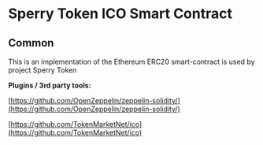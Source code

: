 # Sperry Token ICO Smart Contract

## Common

This is an implementation of the Ethereum ERC20 smart-contract is used by project Sperry Token

<b>Plugins / 3rd party tools:</b>

[https://github.com/OpenZeppelin/zeppelin-solidity/](https://github.com/OpenZeppelin/zeppelin-solidity/)

[https://github.com/TokenMarketNet/ico](https://github.com/TokenMarketNet/ico)